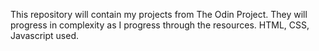This repository will contain my projects from The Odin Project. They will progress in complexity as I progress through the resources. HTML, CSS, Javascript used.